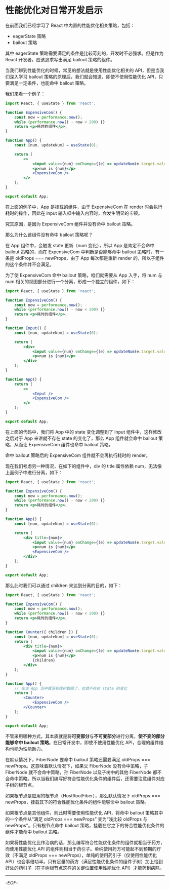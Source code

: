 # 性能优化对日常开发启示

在前面我们已经学习了 React 中内置的性能优化相关策略，包括：

-   eagerState 策略
-   bailout 策略

其中 eagerState 策略需要满足的条件是比较苛刻的，开发时不必强求。但是作为 React 开发者，应该追求写出满足 bailout 策略的组件。

当我们聊到性能优化的时候，常见的想法就是使用性能优化相关的 API，但是当我们深入学习 bailout 策略的原理后，我们就会知道，即使不使用性能优化 API，只要满足一定条件，也能命中 bailout 策略。

我们来看一个例子：

```jsx
import React, { useState } from 'react';

function ExpensiveCom() {
    const now = performance.now();
    while (performance.now() - now < 200) {}
    return <p>耗时的组件</p>;
}

function App() {
    const [num, updateNum] = useState(0);

    return (
        <>
            <input value={num} onChange={(e) => updateNum(e.target.value)} />
            <p>num is {num}</p>
            <ExpensiveCom />
        </>
    );
}

export default App;
```

在上面的例子中，App 是挂载的组件，由于 ExpensiveCom 在 render 时会执行耗时的操作，因此在 input 输入框中输入内容时，会发生明显的卡顿。

究其原因，是因为 ExpensiveCom 组件并没有命中 bailout 策略。

那么为什么该组件没有命中 bailout 策略呢？

在 App 组件中，会触发 state 更新（num 变化），所以 App 是肯定不会命中 bailout 策略的，而在 ExpensiveCom 中判断是否能够命中 bailout 策略时，有一条是 oldProps === newProps，由于 App 每次都是重新 render 的，所以子组件的这个条件并不会满足。

为了使 ExpensiveCom 命中 bailout 策略，咱们就需要从 App 入手，将 num 与 num 相关的视图部分进行一个分离，形成一个独立的组件，如下：

```jsx
import React, { useState } from 'react';

function ExpensiveCom() {
    const now = performance.now();
    while (performance.now() - now < 200) {}
    return <p>耗时的组件</p>;
}

function Input() {
    const [num, updateNum] = useState(0);

    return (
        <div>
            <input value={num} onChange={(e) => updateNum(e.target.value)} />
            <p>num is {num}</p>
        </div>
    );
}

function App() {
    return (
        <>
            <Input />
            <ExpensiveCom />
        </>
    );
}

export default App;
```

在上面的代码中，我们将 App 中的 state 变化调整到了 Input 组件中，这样修改之后对于 App 来讲就不存在 state 的变化了，那么 App 组件就会命中 bailout 策略，从而让 ExpensiveCom 组件也命中 bailout 策略。

命中 bailout 策略后的 ExpensiveCom 组件就不会再执行耗时的 render。

现在我们考虑另一种情况，在如下的组件中，div 的 title 属性依赖 num，无法像上面例子中进行分离，如下：

```jsx
import React, { useState } from 'react';

function ExpensiveCom() {
    const now = performance.now();
    while (performance.now() - now < 200) {}
    return <p>耗时的组件</p>;
}

function App() {
    const [num, updateNum] = useState(0);

    return (
        <div title={num}>
            <input value={num} onChange={(e) => updateNum(e.target.value)} />
            <p>num is {num}</p>
            <ExpensiveCom />
        </div>
    );
}

export default App;
```

那么此时我们可以通过 children 来达到分离的目的，如下：

```jsx
import React, { useState } from 'react';

function ExpensiveCom() {
    const now = performance.now();
    while (performance.now() - now < 200) {}
    return <p>耗时的组件</p>;
}

function Counter({ children }) {
    const [num, updateNum] = useState(0);
    return (
        <div title={num}>
            <input value={num} onChange={(e) => updateNum(e.target.value)} />
            <p>num is {num}</p>
            {children}
        </div>
    );
}

function App() {
    // 在该 App 当中就没有维护数据了，也就不存在 state 的变化
    return (
        <Counter>
            <ExpensiveCom />
        </Counter>
    );
}

export default App;
```

不管采用哪种方式，其本质就是将**可变部分**与**不可变部分**进行分离，**使不变的部分能够命中 bailout 策略**。在日常开发中，即使不使用性能优化 API，合理的组件结构也能为性能助力。

在默认情况下，FiberNode 要命中 bailout 策略还需要满足 oldProps === newProps。这意味着默认情况下，如果父 FiberNode 没有命中策略，子 FiberNode 就不会命中策略，孙 FiberNode 以及子树中的其他 FiberNode 都不会命中策略。所以当我们编写好符合性能优化条件的组件后，还需要注意组件对应子树的根节点。

如果根节点是应用的根节点（HostRootFiber），那么默认情况下 oldProps === newProps，挂载其下的符合性能优化条件的组件能够命中 bailout 策略。

如果根节点是其他组件，则此时需要使用性能优化 API，将命中 bailout 策略其中的一个条件从“满足 oldProps === newProps” 变为“浅比较 oldProps 与 newProps”。只有根节点命中 bailout 策略，挂载在它之下的符合性能优化条件的组件才能命中 bailout 策略。

如果将性能优化比作治病的话，那么编写符合性能优化条件的组件就相当于药方，而使用性能优化 API 的组件则相当于药引子。单纯使用药方可能起不到预期的疗效（不满足 oldProps === newProps），单纯的使用药引子（仅使用性能优化 API）也会事倍功半。只有足量的药方（满足性能优化条件的组件子树）加上恰到好处的药引子（在子树根节点这样的关键位置使用性能优化 API）才能药到病除。

---

-_EOF_-

